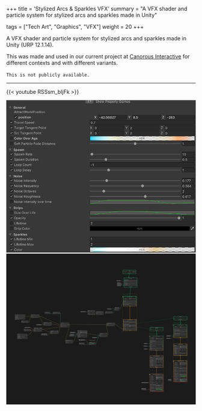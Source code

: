 +++
title = 'Stylized Arcs & Sparkles VFX'
summary = "A VFX shader and particle system for stylized arcs and sparkles made in Unity"

tags = ["Tech Art", "Graphics", "VFX"]
weight = 20
+++

A VFX shader and particle system for stylized arcs and sparkles made in Unity (URP 12.1.14).

This was made and used in our current project at [Canorous Interactive](https://www.canorousinteractive.com/) for different contexts and with different variants.

`This is not publicly available.`

--- 

{{< youtube RSSsm_bIjFk >}}

![](./parameters.png)
![](./vfx_graph.png)
